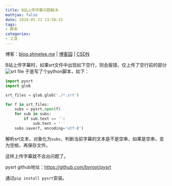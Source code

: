 ```yaml
---
title: B站上传字幕问题解决
mathjax: false
date: 2019-05-23 13:58:33
tags:
- 脚本
categories:
- 工具
---
```


博客：[blog.shinelee.me](https://blog.shinelee.me/) | [博客园](https://www.cnblogs.com/shine-lee/) | [CSDN](https://blog.csdn.net/blogshinelee)

B站上传字幕时，如果srt文件中出现如下空行，则会报错，仅上传了空行前的部分
![srt file](https://imgconvert.csdnimg.cn/aHR0cHM6Ly9zMi5heDF4LmNvbS8yMDE5LzA1LzIzL1ZDZm0xVS5wbmc?x-oss-process=image/format,png)
于是写了个python脚本，如下：

```python
import pysrt
import glob

srt_files = glob.glob('./*.srt')

for f in srt_files:
    subs = pysrt.open(f)
    for sub in subs:
        if sub.text == '':
            sub.text = ' '
    subs.save(f, encoding='utf-8')
```

解析srt文本，对象化为`subs`，判断当前字幕的文本是不是空串，如果是空串，变为空格，再保存文件。

这样上传字幕就不会出问题了。

pysrt github地址：https://github.com/byroot/pysrt

通过`pip install pysrt`安装。